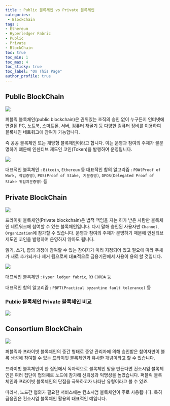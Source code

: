 ```yaml
---
title : Public 블록체인 vs Private 블록체인
categories:
 - BlockChain
tags :
- Ethereum
- Hyperledger Fabric
- Public
- Private
- BlockChain
toc: true
toc_min: 1
toc_max: 4
toc_sticky: true
toc_label: "On This Page"
author_profile: true
---
```


## Public BlockChain

![](https://user-images.githubusercontent.com/44635266/67383191-b7a84280-f5c9-11e9-9d9a-6ef510b285e3.png)

퍼블릭 블록체인(public blockchain)은 권위있는 조직의 승인 없이 누구든지 인터넷에 연결된 PC, 노트북, 스마트폰, 서버, 컴퓨터 채굴기 등 다양한 컴퓨터 장비를 이용하여 블록체인 네트워크에 참여가 가능합니다.

즉 공공 블록체인 또는 개방형 블록체인이라고 합니다. 이는 운영과 참여의 주체가 불분명하기 떄문에 인센티브 제도인 코인(Token)을 발행하여 운영됩니다.

![](https://user-images.githubusercontent.com/44635266/67386312-af530600-f5cf-11e9-98be-005ac4226586.png)

대표적인 블록체인 : `Bitcoin`, `Ethereum` 등
대표적인 합의 알고리즘 : `POW(Proof of Work, 작업증명)`, `POS(Proof of Stake, 지분증명)`, `DPOS(Delegated Proof of Stake 위임지분증명)`  등

## Private BlockChain

![](https://user-images.githubusercontent.com/44635266/67383192-b7a84280-f5c9-11e9-9718-197acac957a6.png)

프라이빗 블록체인(Private blockchain)은 법적 책임을 지는 허가 받은 사람만 블록체인 네트워크에 참여할 수 있는 블록체인입니다. 다시 말해 승인된 사용자만 `Channel`, `Organization`에 참가할 수 있습니다. 운영과 참여의 주체가 분명하기 때문에 인센티브 제도인 코인을 발행하여 운영하지 않아도 됩니다.

읽기, 쓰기, 합의 과정에 참여할 수 있는 참여자가 미리 지정되어 있고 필요에 따라 주체가 새로 추가되거나 제거 됨으로써 대표적으로 금융기관에서 사용이 용의 할 것입니다.

![](https://user-images.githubusercontent.com/44635266/67386313-af530600-f5cf-11e9-9681-4dfffbb76c7b.png)

대표적인 블록체인 : `Hyper ledger fabric`, `R3` `CORDA` 등

대표적인 합의 알고리즘 : `PBFT(Practical byzantine fault tolerance)` 등

### Public 블록체인 Private 블록체인 비교

![](https://user-images.githubusercontent.com/44635266/67386309-aeba6f80-f5cf-11e9-9cef-38461a20a06d.png)

## Consortium BlockChain

![](https://user-images.githubusercontent.com/44635266/67386311-aeba6f80-f5cf-11e9-8c49-d872f3d1e3eb.png)

퍼블릭과 프라이빗 블록체인의 중간 형태로 중앙 관리자에 의해 승인받은 참여자만이 블록 생성에 참여할 수 있는 프라이빗 블록체인과 유사한 개념이라고 할 수 있습니다.

프라이빗 블록체인이 한 집단에서 독자적으로 블록체인 망을 만든다면 컨소시엄 블록체인은 여러 집단이 협의체로 노드에 참가해 신뢰성과 익명성을 높였습니다. 퍼블릭 블록체인과 프라이빗 블록체인의 단점을 극복하고자 나타난 유형이라고 볼 수 있죠.

따라서, 노드간 협의가 필요한 서비스에는 컨소시엄 블록체인이 주로 사용됩니다. 특히 금융권은 컨소시엄 블록체인 활용의 대표적인 예입니다. 

